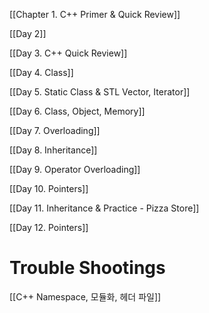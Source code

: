 [[Chapter 1. C++ Primer & Quick Review]]

[[Day 2]]

[[Day 3. C++ Quick Review]]

[[Day 4. Class]]

[[Day 5. Static Class & STL Vector, Iterator]]

[[Day 6. Class, Object, Memory]]

[[Day 7. Overloading]]

[[Day 8. Inheritance]]

[[Day 9. Operator Overloading]]

[[Day 10. Pointers]]

[[Day 11. Inheritance & Practice - Pizza Store]]

[[Day 12.  Pointers]]







# Trouble Shootings

[[C++ Namespace, 모듈화, 헤더 파일]]